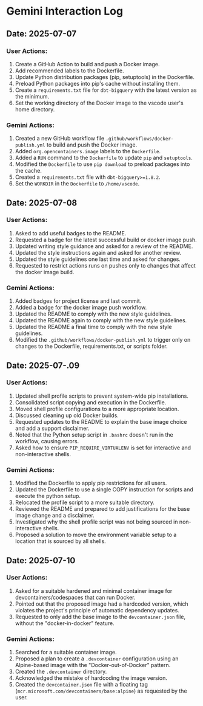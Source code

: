 # Gemini Interaction Log

## Date: 2025-07-07

### User Actions:

1.  Create a GitHub Action to build and push a Docker image.
2.  Add recommended labels to the Dockerfile.
3.  Update Python distribution packages (pip, setuptools) in the Dockerfile.
4.  Preload Python packages into pip's cache without installing them.
5.  Create a `requirements.txt` file for `dbt-bigquery` with the latest version as the minimum.
6.  Set the working directory of the Docker image to the vscode user's home directory.

### Gemini Actions:

1.  Created a new GitHub workflow file `.github/workflows/docker-publish.yml` to build and push the Docker image.
2.  Added `org.opencontainers.image` labels to the `Dockerfile`.
3.  Added a `RUN` command to the `Dockerfile` to update `pip` and `setuptools`.
4.  Modified the `Dockerfile` to use `pip download` to preload packages into the cache.
5.  Created a `requirements.txt` file with `dbt-bigquery>=1.8.2`.
6.  Set the `WORKDIR` in the `Dockerfile` to `/home/vscode`.

## Date: 2025-07-08

### User Actions:

1.  Asked to add useful badges to the README.
2.  Requested a badge for the latest successful build or docker image push.
3.  Updated writing style guidance and asked for a review of the README.
4.  Updated the style instructions again and asked for another review.
5.  Updated the style guidelines one last time and asked for changes.
6.  Requested to restrict actions runs on pushes only to changes that affect the docker image build.

### Gemini Actions:

1.  Added badges for project license and last commit.
2.  Added a badge for the docker image push workflow.
3.  Updated the README to comply with the new style guidelines.
4.  Updated the README again to comply with the new style guidelines.
5.  Updated the README a final time to comply with the new style guidelines.
6.  Modified the `.github/workflows/docker-publish.yml` to trigger only on changes to the Dockerfile, requirements.txt, or scripts folder.

## Date: 2025-07-.09

### User Actions:

1.  Updated shell profile scripts to prevent system-wide pip installations.
2.  Consolidated script copying and execution in the Dockerfile.
3.  Moved shell profile configurations to a more appropriate location.
4.  Discussed cleaning up old Docker builds.
5.  Requested updates to the README to explain the base image choice and add a support disclaimer.
6.  Noted that the Python setup script in `.bashrc` doesn't run in the workflow, causing errors.
7.  Asked how to ensure `PIP_REQUIRE_VIRTUALENV` is set for interactive and non-interactive shells.

### Gemini Actions:

1.  Modified the Dockerfile to apply pip restrictions for all users.
2.  Updated the Dockerfile to use a single COPY instruction for scripts and execute the python setup.
3.  Relocated the profile script to a more suitable directory.
4.  Reviewed the README and prepared to add justifications for the base image change and a disclaimer.
5.  Investigated why the shell profile script was not being sourced in non-interactive shells.
6.  Proposed a solution to move the environment variable setup to a location that is sourced by all shells.

## Date: 2025-07-10

### User Actions:

1.  Asked for a suitable hardened and minimal container image for devcontainers/codespaces that can run Docker.
2.  Pointed out that the proposed image had a hardcoded version, which violates the project's principle of automatic dependency updates.
3.  Requested to only add the base image to the `devcontainer.json` file, without the "docker-in-docker" feature.

### Gemini Actions:

1.  Searched for a suitable container image.
2.  Proposed a plan to create a `.devcontainer` configuration using an Alpine-based image with the "Docker-out-of-Docker" pattern.
3.  Created the `.devcontainer` directory.
4.  Acknowledged the mistake of hardcoding the image version.
5.  Created the `devcontainer.json` file with a floating tag (`mcr.microsoft.com/devcontainers/base:alpine`) as requested by the user.

